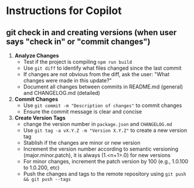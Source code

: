 # Instructions for Copilot

## git check in and creating versions (when user says "check in" or "commit changes")


1. **Analyze Changes**
   - Test if the project is compiling `npm run build`
   - Use `git diff` to identify what files changed since the last commit
   - If changes are not obvious from the diff, ask the user: "What changes were made in this update?"
   - Document all changes between commits in README.md (general) and CHANGELOG.md (detailed)
2. **Commit Changes**
   - Use `git commit -m "Description of changes"` to commit changes
   - Ensure the commit message is clear and concise
3. **Create Version Tags**
   - change the version number in `package.json` and `CHANGELOG.md`
   - Use `git tag -a vX.Y.Z -m "Version X.Y.Z"` to create a new version tag
   - Stablish if the changes are minor or new version
   - Increment the version number according to semantic versioning (major.minor.patch), it is always (1.<n+1>.0) for new versions
   - For minor changes, increment the patch version by 100 (e.g., 1.0.100 to 1.0.200, etc)
   - Push the changes and tags to the remote repository using `git push && git push --tags`


